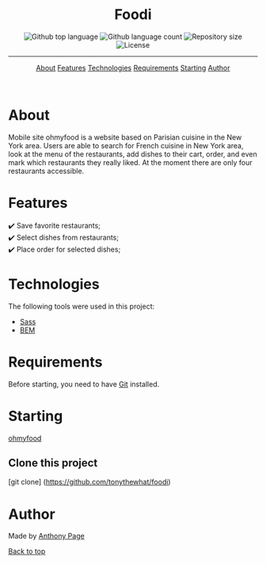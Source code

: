 <div align="center" id="top"> 



  <!-- <a href="https://foodi.netlify.app">Demo</a> -->
</div>

<h1 align="center">Foodi</h1>

<p align="center">
  <img alt="Github top language" src="https://img.shields.io/github/languages/top/tonythewhat/foodi?color=56BEB8">

  <img alt="Github language count" src="https://img.shields.io/github/languages/count/tonythewhat/foodi?color=56BEB8">

  <img alt="Repository size" src="https://img.shields.io/github/repo-size/tonythewhat/foodi?color=56BEB8">

  <img alt="License" src="https://img.shields.io/github/license/tonythewhat/foodi?color=56BEB8">
</p>

<!-- Status -->


<hr>

<p align="center">
  <a href="#about">About</a>
  <a href="features">Features</a>
  <a href="technologies">Technologies</a>
  <a href="requirements">Requirements</a>
  <a href="starting">Starting</a>
  <a href="https://github.com/tonythewhat" target="_blank">Author</a>
</p>

<br>

# About 

Mobile site ohmyfood is a website based on Parisian cuisine in the New York area. Users are able to search for French cuisine in New York area, look at the menu of the restaurants, add dishes to their cart, order, and even mark which restaurants they really liked. At the moment there are only four restaurants accessible.

# Features 

:heavy_check_mark: Save favorite restaurants;\
:heavy_check_mark: Select dishes from restaurants;\
:heavy_check_mark: Place order for selected dishes;

# Technologies 

The following tools were used in this project:

- [Sass](https://sass-lang.com/)
- [BEM](http://getbem.com/)

# Requirements 

Before starting, you need to have [Git](https://git-scm.com) installed.

# Starting 
[ohmyfood](https://moonlit-yeot-0639e7.netlify.app/index.html)


## Clone this project
[git clone] (https://github.com/tonythewhat/foodi)



# Author

Made by <a href="https://github.com/tonythewhat" target="_blank">Anthony Page</a>


<a href="#top">Back to top</a>
